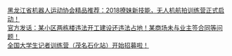   
[黑龙江省机器人运动协会精品推荐：2018撩妹新技能，无人机航拍训练营正式启动！](http://www.dianyue.me/archives/514/dgeabn9gf1vktryu/)  
[官方发话：某小区两栋楼违法开工建设还违法占地！某商场未与业主签合同等问题！](http://www.dianyue.me/archives/158/c9vqsphzyxhapbo2/)  
[全国大学生记者训练营（茂名石化站）开始招募啦！](http://www.dianyue.me/archives/239/aspejkm2ow8d89m5/)